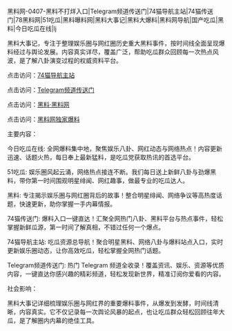 #
黑料网-0407-黑料不打烊入口|Telegram频道传送门|74猫导航主站|74猫传送门|78黑料网|51吃瓜|黑料曝料网|黑料大事记|黑料大爆料|黑料网导航|国产吃瓜|黑料|今日吃瓜在线|lj

黑料大事记，专注于整理娱乐圈与网红圈历史重大黑料事件，按时间线全面呈现爆料经过与舆论发展。内容真实详尽，覆盖广泛，帮助吃瓜群众回顾每一次热点风波，是了解八卦演变过程的权威资料平台。


点击访问：<a href="https://74mao.com/">74猫导航主站</a>

点击访问：<a href="https://74mao.com/">Telegram频道传送门</a>

点击访问：<a href="https://gbs-3wd.pages.dev/">黑料·黑料网</a>

点击访问：<a href="https://sdfsh.pages.dev/">黑料网独家爆料</a>


主要内容：

今日吃瓜在线: 全网爆料集中地，聚焦娱乐八卦、网红动态与网络热点！内容更新迅速、话题火热，每日奉上最新猛料，是吃瓜党获取热讯的首选平台。

 51吃瓜: 娱乐圈风起云涌，网络热点接连不断。我们每日送上新鲜八卦与劲爆黑料，带你第一时间围观明星绯闻、网红趣事，做最专业的吃瓜达人。

 黑料: 专注揭示娱乐圈与网红圈背后的故事！整合明星绯闻、网络争议等高热度话题，快速更新，助你掌握一手内幕情报。

 74猫传送门: 爆料入口一键直达！汇聚全网热门八卦、黑料平台与热点事件，轻松掌握新鲜瓜源，第一时间了解真相，不错过任何一个爆点。

 74猫导航主站: 吃瓜资源总导航！聚合明星黑料、网络八卦与爆料站点入口，实时更新娱乐圈动态，让你高效吃瓜，轻松掌握全网热门话题。

 Telegram频道传送门: 热门 Telegram 频道全收录！覆盖资讯、娱乐、资源等优质内容，一键直达你感兴趣的精彩频道，轻松发现新世界，精准订阅你爱看的内容。

社会影响：

黑料大事记详细梳理娱乐圈与网红界的重要爆料事件，从爆发到发酵，时间线清晰，内容真实。它不仅记录每一次舆论风暴的起点，也让吃瓜群众轻松回顾往年大瓜，是了解圈内内幕的绝佳工具。

<span style="display:none;">[Canonical link](https://github.com/alen890/2356 ）</span>

